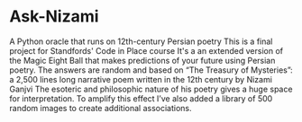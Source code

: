# Ask-Nizami
A Python oracle that runs on 12th-century Persian poetry
This is a final project for Standfords' Code in Place course 
It's a an extended version of the Magic Eight Ball 
that makes predictions of your future using Persian poetry. 
The answers are random and based on “The Treasury of Mysteries”: 
a 2,500 lines long narrative poem written in the 12th century by Nizami Ganjvi 
The esoteric and philosophic nature of his poetry gives a huge space for interpretation. 
To amplify this effect I’ve also added a library of 500 random images to create additional associations.
